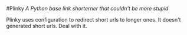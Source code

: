 #Plinky
*A Python base link shorterner that couldn't be more stupid*

Plinky uses configuration to redirect short urls to longer ones.
It doesn't generated short urls. Deal with it.
